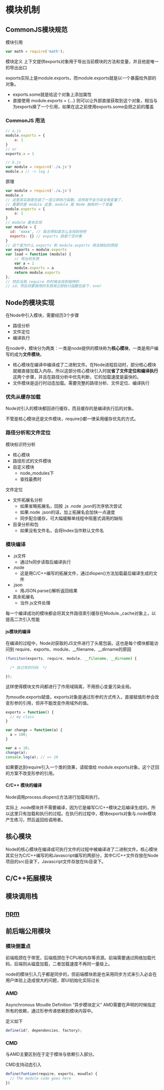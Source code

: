 # 模块机制

## CommonJS模块规范

模块引用

```js
var math = require('math');
```

模块定义
上下文提供exports对象用于导出当前模块的方法和变量，并且他是唯一的导出出口

exports实际上是module.exports，而module.exports就是以一个暴露给外部的对象。

- exports.some就是给这个对象上添加属性
- 直接使用 module.exports = {...} 则可以让外部直接获取到这个对象，相当与为exports换了一个引用，如果在这之前使用exports.some会把之前的覆盖

### CommonJS 用法

```js
// a.js
module.exports = {
    a: 1
}
// or
exports.a = 1

// b.js
var module = require('./a.js')
module.a // -> log 1
```

原理

```js
var module = require('./a.js')
module.a
// 这里其实就是包装了一层立即执行函数，这样就不会污染全局变量了，
// 重要的是 module 这里，module 是 Node 独有的一个变量
module.exports = {
    a: 1
}
// module 基本实现
var module = {
  id: 'xxxx', // 我总得知道怎么去找到他吧
  exports: {} // exports 就是个空对象
}
// 这个是为什么 exports 和 module.exports 用法相似的原因
var exports = module.exports 
var load = function (module) {
    // 导出的东西
    var a = 1
    module.exports = a
    return module.exports
};
// 然后当我 require 的时候去找到独特的
// id，然后将要使用的东西用立即执行函数包装下，over
```

## Node的模块实现

在Node中引入模块，需要经历3个步骤

- 路径分析
- 文件定位
- 编译执行

在node中，模块分为两类：一类是node提供的模块称为**核心模块**，一类是用户编写的成为**文件模块**。

- 核心模块在编译中编译成了二进制文件。在Node进程启动时，部分核心模块就被直接加载入内存。所以这部分核心模块引入时就**省了文件定位和编译执行**这两个步骤，并且在路径分析中优先判断，它的加载速度是最快的。
- 文件模块是运行时动态加载。需要完整的路径分析、文件定位、编译执行

### 优先从缓存加载

Node对引入的模块都回进行缓存，而且缓存的是编译执行后的对象。

不管是核心模块还是文件模块，require()都一律采用缓存优先的方式。

### 路径分析和文件定位

模块标识符分析
 - 核心模块
 - 路径形式的文件模块
 - 自定义模块
   - node_modules下
   - 查找最费时

文件定位
 - 文件拓展名分析
   - 如果省略拓展名，回按 .js  .node  .json的次序依次尝试
   - 如果.node  .json的话，加上拓展名会加快一点速度
   - 同步配合缓存，可大幅缓解单线程中阻塞式调用的缺陷
 - 目录分析和包
   - 如果没有文件名，会将Index当作默认文件名

### 模块编译

 - .js文件
   - 通过fs同步读取后编译执行
 - .node
   - 这是用C/C++编写的拓展文件，通过dlopen()方法加载最后编译生成的文件
 - .json
   - 用JSON.parse()解析返回结果
 - 其余拓展名
   - 当作.js文件处理

每一个编译成功的模块都会将其文件路径索引缓存在Module._cache对象上，以提高二次引入性能

#### js模块的编译

在编译的过程中，Node对获取的JS文件进行了头尾包装。这也是每个模块都能访问到 require、exports、module、__filename、__dirname的原因

```js
(funciton(exports, require, module, __filename, __dirname) {
  
  /* 自己写的代码  */

});
```

这样使得模块文件间都进行了作用域隔离，不用担心变量污染全局。

为moudle.exports赋值，exports对象是通过形参的方式传入，直接赋值形参会改变形参的引用，但并不能改变作用域外的值。

```js
exports = function() {
  // my class
}

var change = function(a) {
  a = 100;
}

var a = 10;
change(a);
console.log(a); // => 10
```

如果要达到require引入一个类的效果，请赋值给 module.exports对象。这个迂回的方案不改变形参的引用。

#### C/C++ 模块的编译

Node调用process.dlopen()方法进行加载和执行。

实际上 .node模块并不需要编译，因为它是编写C/C++模块之后编译生成的，所以这里只有加载和执行的过程。在执行的过程中，模块exports对象与.node模块产生练习，然后返回给调用者。

## 核心模块

Node的核心模块在编译成可执行文件的过程中被编译进了二进制文件。核心模块其实分为C/C++编写的和Javascript编写的两部分，其中C/C++文件存放在Node项目的src目录下，Javascript文件存放在lib目录下。

## C/C++拓展模块

## 模块调用栈

## [npm](./nmp.md)

## 前后端公用模块

### 模块侧重点

前端瓶颈在于带宽，后端瓶颈在于CPU和内存等资源。前端需要通过网络加载代码，后端则从磁盘加载，二者加载速度不再同一量级上。

node的模块引入几乎都是同步的，但前端模块若是也采用同步方式来引入必会在用户体验上造成很大的问题，即UI初始化实际过长

### AMD

Asynchronous Moudle Definition “异步模块定义”
AMD需要在声明的时候指定所有的依赖，通过形参传递依赖到模块内容中。

定义如下

```js
define(id?, dependencies, factory);
```

### CMD

与AMD主要区别在于定于模块与依赖引入部分。

CMD支持动态引入

```js
define(funtion(require, exports, moudle) {
  // The module code goes here
})
```
